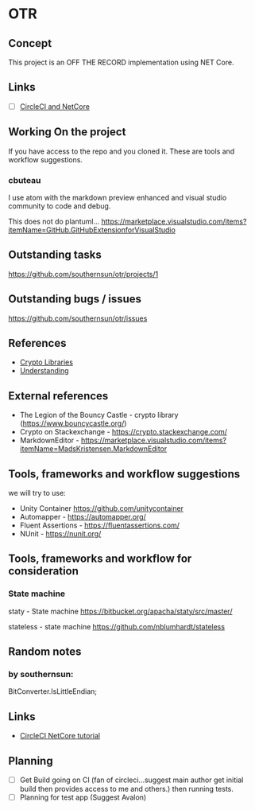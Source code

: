 # OTR

## Concept

This project is an OFF THE RECORD implementation using NET Core.

## Links

+ [ ] [CircleCI and NetCore](https://dev.to/herocod3r/setup-a-ci-cd-pipeline-for-net-core-with-circleci-292d)

## Working On the project

If you have access to the repo and you cloned it.  These are tools and workflow suggestions.

### cbuteau

I use atom with the markdown preview enhanced
and visual studio community to code and debug.

This does not do plantuml...
https://marketplace.visualstudio.com/items?itemName=GitHub.GitHubExtensionforVisualStudio

## Outstanding tasks

https://github.com/southernsun/otr/projects/1

## Outstanding bugs / issues

https://github.com/southernsun/otr/issues

## References

+ [Crypto Libraries](./necessary_crypto_libraries.md)
+ [Understanding](./understanding_otr.md)

## External references
+ The Legion of the Bouncy Castle - crypto library (https://www.bouncycastle.org/)
+ Crypto on Stackexchange - https://crypto.stackexchange.com/
+ MarkdownEditor - https://marketplace.visualstudio.com/items?itemName=MadsKristensen.MarkdownEditor


## Tools, frameworks and workflow suggestions

we will try to use:

+ Unity Container https://github.com/unitycontainer
+ Automapper - https://automapper.org/
+ Fluent Assertions - https://fluentassertions.com/
+ NUnit - https://nunit.org/

## Tools, frameworks and workflow for consideration

### State machine
staty - State machine
https://bitbucket.org/apacha/staty/src/master/

stateless - state machine
https://github.com/nblumhardt/stateless

## Random notes

### by southernsun:

BitConverter.IsLittleEndian;

## Links

+ [CircleCI NetCore tutorial](https://dev.to/herocod3r/setup-a-ci-cd-pipeline-for-net-core-with-circleci-292d)

## Planning
 + [ ] Get Build going on CI (fan of circleci...suggest main author get initial build then provides access to me and others.) then running tests.
 + [ ] Planning for test app (Suggest Avalon)
